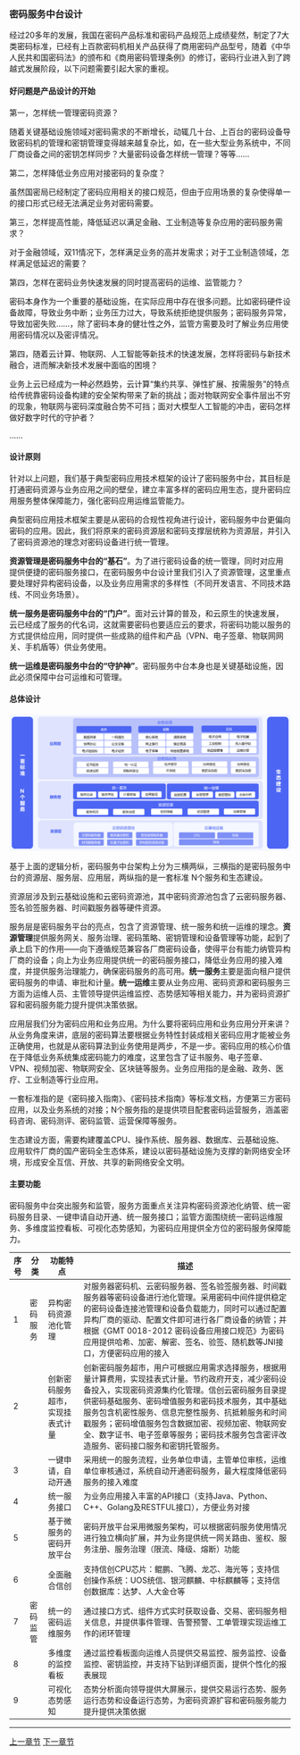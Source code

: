 ### 密码服务中台设计

经过20多年的发展，我国在密码产品标准和密码产品规范上成绩斐然，制定了7大类密码标准，已经有上百款密码机相关产品获得了商用密码产品型号，随着《中华人民共和国密码法》的颁布和《商用密码管理条例》的修订，密码行业进入到了跨越式发展阶段，以下问题需要引起大家的重视。

#### 好问题是产品设计的开始

第一，怎样统一管理密码资源？

随着关键基础设施领域对密码需求的不断增长，动辄几十台、上百台的密码设备导致密码机的管理和密钥管理变得越来越复杂比，如，在一些大型业务系统中，不同厂商设备之间的密钥怎样同步？大量密码设备怎样统一管理？等等……

第二，怎样降低业务应用对接密码的复杂度？

虽然国密局已经制定了密码应用相关的接口规范，但由于应用场景的复杂使得单一的接口形式已经无法满足业务对密码需要。

第三，怎样提高性能，降低延迟以满足金融、工业制造等复杂应用的密码服务需求？

对于金融领域，双11情况下，怎样满足业务的高并发需求；对于工业制造领域，怎样满足低延迟的需要？

第四，怎样在密码业务快速发展的同时提高密码的运维、监管能力？

密码本身作为一个重要的基础设施，在实际应用中存在很多问题。比如密码硬件设备故障，导致业务中断；业务压力过大，导致系统拒绝提供服务；密码服务异常，导致加密失败……，除了密码本身的健壮性之外，监管方需要及时了解业务应用使用密码情况以及密评情况。

第四，随着云计算、物联网、人工智能等新技术的快速发展，怎样将密码与新技术融合，进而解决新技术发展中面临的困境？

业务上云已经成为一种必然趋势，云计算“集约共享、弹性扩展、按需服务”的特点给传统靠密码设备构建的安全架构带来了新的挑战；面对物联网安全事件层出不穷的现象，物联网与密码深度融合势不可挡；面对大模型人工智能的冲击，密码怎样做好数字时代的守护者？

……

#### 设计原则

针对以上问题，我们基于典型密码应用技术框架的设计了密码服务中台，其目标是打通密码资源与业务应用之间的壁垒，建立丰富多样的密码应用生态，提升密码应用服务整体保障能力，强化密码应用运维监管能力。

典型密码应用技术框架主要是从密码的合规性视角进行设计，密码服务中台更偏向密码的应用。因此，我们将原来的密码资源层和密码支撑层统称为资源层，并引入了密码资源池的理念对密码设备进行统一管理。

**资源管理是密码服务中台的“基石”**。为了进行密码设备的统一管理，同时对应用提供便捷的密码服务接口，在密码服务中台设计里我们引入了资源管理，这里重点要处理好异构密码设备，以及业务应用需求的多样性（不同开发语言、不同技术路线、不同业务场景）。

**统一服务是密码服务中台的“门户”**。面对云计算的普及，和云原生的快速发展，云已经成了服务的代名词，这就需要密码也要适应云的要求，将密码功能以服务的方式提供给应用，同时提供一些成熟的组件和产品（VPN、电子签章、物联网网关、手机盾等）供业务使用。

**统一运维是密码服务中台的“守护神”**。密码服务中台本身也是关键基础设施，因此必须保障中台可运维和可管理。

#### 总体设计

![image-20230609150019316](image/image-20230609150019316.png)

基于上面的逻辑分析，密码服务中台架构上分为三横两纵，三横指的是密码服务中台的资源层、服务层、应用层，两纵指的是一套标准 N个服务和生态建设。

资源层涉及到云基础设施和云密码资源池，其中密码资源池包含了云密码服务器、签名验签服务器、时间戳服务器等硬件资源。

服务层是密码服务平台的亮点，包含了资源管理、统一服务和统一运维的理念。**资源管理**提供服务网关、服务治理、密码策略、密钥管理和设备管理等功能，起到了承上启下的作用——向下遵循规范兼容各厂商密码设备，使得平台有能力纳管异构厂商的设备；向上为业务应用提供统一的密码服务接口，降低业务应用的接入难度，并提供服务治理能力，确保密码服务的高可用。**统一服务**主要是面向租户提供密码服务的申请、审批和计量。**统一运维**主要从业务应用、密码资源和密码服务三方面为运维人员、主管领导提供运维监控、态势感知等相关能力，并为密码资源扩容和密码服务能力提升提供决策依据。

应用层我们分为密码应用和业务应用。为什么要将密码应用和业务应用分开来讲？从业务角度来讲，底层的密码算法要根据业务特性封装成相关密码应用才能被业务正确使用，也就是从密码算法到业务使用是两步，不是一步。密码应用的核心价值在于降低业务系统集成密码能力的难度，这里包含了证书服务、电子签章、VPN、视频加密、物联网安全、区块链等服务。业务应用指的是金融、政务、医疗、工业制造等行业应用。

一套标准指的是《密码接入指南》、《密码技术指南》等标准文档，方便第三方密码应用，以及业务系统的对接；N个服务指的是提供项目配套密码运营服务，涵盖密码咨询、密码测评、密码监管、运营保障等服务。

生态建设方面，需要构建覆盖CPU、操作系统、服务器、数据库、云基础设施、应用软件厂商的国产密码全生态体系，建设以密码基础设施为支撑的新网络安全环境，形成安全互信、开放、共享的新网络安全文明。

#### 主要功能

密码服务中台突出服务和监管，服务方面重点关注异构密码资源池化纳管、统一密码服务目录、一键申请自动开通、统一服务接口；监管方面围绕统一密码运维服务、多维度监控看板、可视化态势感知，为密码应用提供全方位的密码服务保障能力。

| 序号 | 分类     | 功能特点                         | 描述                                                         |
| ---- | -------- | -------------------------------- | ------------------------------------------------------------ |
| 1    | 密码服务 | 异构密码资源池化管理             | 对服务器密码机、云密码服务器、签名验签服务器、时间戳服务器等密码设备进行池化管理。采用密码中间件提供稳定的密码设备连接池管理和设备负载能力，同时可以通过配置异构厂商的驱动、配置文件即可进行各厂商设备的纳管；并根据《GMT 0018-2012 密码设备应用接口规范》为密码应用提供哈希、加密、解密、签名、验签、随机数等JNI接口，方便密码应用的接入 |
| 2    |          | 创新密码服务超市，实现挂表式计量 | 创新密码服务超市，用户可根据应用需求选择服务，根据用量计算费用，实现挂表式计量。节约政府开支，减少密码设备投入，实现密码资源集约化管理。信创云密码服务目录提供密码基础服务、密码增值服务和密码技术服务，其中基础服务包含机密性服务、信息完整性服务、抗抵赖服务和时间戳服务；密码增值服务包含数据加密、视频加密、物联网安全、数字证书、电子签章等服务；密码技术服务包含密评改造服务、密码接口服务和密钥托管服务。 |
| 3    |          | 一键申请，自动开通               | 采用统一的服务流程，业务单位申请，主管单位审核，运维单位审核通过，系统自动开通密码服务，最大程度降低密码服务的接入难度 |
| 4    |          | 统一服务接口                     | 为业务应用接入丰富的API接口（支持Java、Python、C++、Golang及RESTFUL接口），方便业务对接 |
| 5    |          | 基于微服务的密码开放平台         | 密码开放平台采用微服务架构，可以根据密码服务使用情况进行独立横向扩展，并为业务提供统一网关路由、鉴权、服务注册、服务治理（限流、降级、熔断）功能 |
| 6    |          | 全面融合信创                     | 支持信创CPU芯片：鲲鹏、飞腾、龙芯、海光等；支持信创操作系统：UOS统信、银河麒麟、中标麒麟等；支持信创数据库：达梦、人大金仓等 |
| 7    | 密码监管 | 统一的密码运维服务               | 通过接口方式、组件方式实时获取设备、交易、密码服务相关信息，并提供事件管理、告警预警、工单管理实现运维工作的闭环管理 |
| 8    |          | 多维度的监控看板                 | 通过监控看板面向运维人员提供交易监控、服务监控、设备监控、密钥监控，并支持下钻到详细页面，提供个性化的报表展现 |
| 9    |          | 可视化态势感知                   | 态势分析面向领导提供大屏展示，提供交易运行态势、服务运行态势和设备运行态势，为密码资源扩容和密码服务能力提升提供决策依据 |



------

[上一章节](charpter03_seeing_cryptograpy02.md) [下一章节](charpter03_seeing_cryptograpy04.md)   